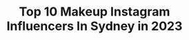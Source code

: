 ---
title: Top 10 Makeup Instagram Influencers In Sydney in 2023
description: >-
  Find top makeup Instagram influencers in Sydney in 2023. Most popular hashtags: #makeup #beauty #sydney #model.
platform: Instagram
hits: 123
text_top: See the top-rated Instagram profiles on inBeat.
text_bottom: Our database has 123 Instagram influencers like this in Sydney, Australia for you to pitch.
profiles:
  - username: "leahbaines_mua"
    fullname: >-
      Leah Baines | Makeup Artist
    bio: >-
      Freelance MUA | Sydney | J♡ Shoots / Bookings head to web Collabs leah@maxconnectors.com.au
    location: "Australia"
    followers: 80807
    engagement: 572
    commentsToLikes: 0.013673
    id: ck0ude1t5ixej0i19vb809u9u
    verified: false
    hashtags: "#makeupoftheday, #naturalmakeup, #lips, #makeupartist"
  - username: "linda_mua"
    fullname: >-
      Linda Tran
    bio: >-
      @itsabeauulife ▫️SYD / MAKE-UP ARTIST / BRIDAL / SHOOTS / LESSONS / COSMETIC TATTOO ▫️ ✉️ info@lindamua.com.au
    location: "Australia"
    followers: 41888
    engagement: 146
    commentsToLikes: 0.071980
    id: ck5q0a40t4zyi0i11byerc21r
    verified: false
    hashtags: "#makeup, #sydneymua, #lindamua, #bridalmakeup"
  - username: "aaliyahchloemakeup"
    fullname: >-
      Sydney Makeup Artist
    bio: >-
      Bridal | Glam | Editorial | Educator PR/Collab/Group+Bridal bookings email: info@aaliyahchloe.com To book click link below ⬇️ 📍Guildford, SYD🇦🇺
    location: "Australia"
    followers: 18400
    engagement: 160
    commentsToLikes: 0.103742
    id: ckaorlamznqdw0i785py40cgc
    verified: false
    hashtags: "#fenty, #bridalmakeup, #undiscovered, #makeupaddict"
  - username: "kayleigh_june"
    fullname: >-
      Kayleigh June 📷
    bio: >-
      Beauty photographer based in MEL & SYD Represented by @precisionmgmt Bookings: sarah@precisionmgmt.com.au 1/2 of @wander_walkers ✈ kayleighjune.com
    location: "Australia"
    followers: 26758
    engagement: 276
    commentsToLikes: 0.026199
    id: ck0w0xd3lghzn0i1968ta2wzi
    verified: false
    hashtags: "#instagood, #photoshoot, #fashion, #photogram"
  - username: "miyaketakoyaki"
    fullname: >-
      IsseyMiyake Parto
    bio: >-
      🇵🇭 @pointblankcrewofficial 🔫 TikTok: miyaketakoyaki (1.6M) Youtube: 🔽🔽🔽
    location: "Australia"
    followers: 109738
    engagement: 347
    commentsToLikes: 0.010609
    id: ck55npc366onc0i11jl5bnobd
    verified: false
    hashtags: "#knk, #cleanbandit, #ticktock, #vibes"
  - username: "makeupartistanastasia"
    fullname: >-
      MAKEUP COURSES ONLINE
    bio: >-
      💄ANASTASIA 💰 My students know how to be successful makeup artist
    location: "Australia"
    followers: 137900
    engagement: 77
    commentsToLikes: 0.119247
    id: ck6uai3283oc50j7185q6vh94
    verified: false
    hashtags: "#makeuponlinecourse, #muasupport, #makeupsydney, #makeuplooks"
  - username: "olaslifierska"
    fullname: >-
      ALEKSANDRA MAKEUP
    bio: >-
      19 ☁️ makeup ☁️ Sydney ☁️ 💌 olaslifierska@gmail.com
    location: "Australia"
    followers: 6542
    engagement: 920
    commentsToLikes: 0.158531
    id: ck15twzaikbu80i19tw1krvtw
    verified: false
    hashtags: "#vintage, #blondehair, #quebo, #pinterest"
  - username: "makeupbyelana__"
    fullname: >-
      ELANA MAKEUP ARTIST
    bio: >-
      PRO SYDNEY MAKEUP ARTIST Glamour•Bridal•Formal•1:1 lessons @thesalonedit All bookings through website #sydneymakeupartist
    location: "Australia"
    followers: 13283
    engagement: 339
    commentsToLikes: 0.245145
    id: ckaoszz9strfl0i789o5ot9i5
    verified: false
    hashtags: "#sydneymua, #prom, #discover, #maccosmetics"
  - username: "makeupbyariel__"
    fullname: >-
      Makeup By Ariel
    bio: >-
      Sydney Makeup Artist & Hair Salon. EDUCATOR. BOSS. I am..makeup.💖 Bridal•Education•Formals#sydneymakeupartist Book online now. Email only for Bridal
    location: "Australia"
    followers: 46219
    engagement: 122
    commentsToLikes: 0.117280
    id: ck1343rw3uk2y0i193c3po37l
    verified: false
    hashtags: "#lebanesewedding, #repost, #weddingphotography, #bride"
  - username: "kymberleestreet"
    fullname: >-
      Kymberlee Street 🇵🇭🇦🇺
    bio: >-
      📍Sydney, Australia ✨ Explore~Dream~Discover ❤️ Co-Founder @defenceskincare 👑 @royallemodelling 💖 Miss Pink Lady Season 2 Asia
    location: "Australia"
    followers: 6380
    engagement: 621
    commentsToLikes: 0.108247
    id: ck6uc5o3ldo1l0j71qlkhqrmo
    verified: false
    hashtags: "#modelling, #modellife, #sydney, #makeup"
---